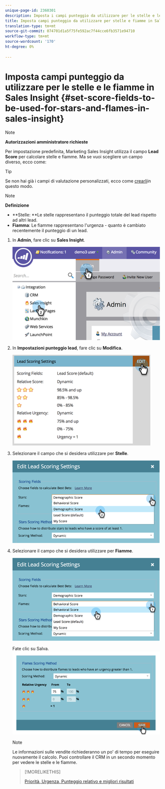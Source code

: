 ```yaml
---
unique-page-id: 2360301
description: Imposta i campi punteggio da utilizzare per le stelle e le fiamme in Sales Insight - Marketo Docs - Documentazione prodotto
title: Imposta campi punteggio da utilizzare per stelle e fiamme in Sales Insight
translation-type: tm+mt
source-git-commit: 074701d1a5f75fe592ac7f44cce6fb3571e94710
workflow-type: tm+mt
source-wordcount: '170'
ht-degree: 0%

---
```



# Imposta campi punteggio da utilizzare per le stelle e le fiamme in Sales Insight {#set-score-fields-to-be-used-for-stars-and-flames-in-sales-insight}

>[!NOTE]
>
>**Autorizzazioni amministratore richieste**

Per impostazione predefinita, Marketing Sales Insight utilizza il campo **Lead Score** per calcolare stelle e fiamme. Ma se vuoi scegliere un campo diverso, ecco come:

>[!TIP]
>
>Se non hai già i campi di valutazione personalizzati, ecco come [crearli](../../../../../product-docs/administration/field-management/create-a-custom-field-in-marketo.md)in questo modo.

>[!NOTE]
>
>**Definizione**
>
>* **Stelle: **Le stelle rappresentano il punteggio totale del lead rispetto ad altri lead.
>* **Fiamma**: Le fiamme rappresentano l&#39;urgenza - quanto è cambiato recentemente il punteggio di un lead.

>



1. In **Admin**, fare clic su **Sales Insight**.

   ![](assets/image2014-9-16-13-3a27-3a19.png)

1. In **Impostazioni punteggio lead**, fare clic su **Modifica**.

   ![](assets/image2014-9-16-13-3a27-3a33.png)

1. Selezionare il campo che si desidera utilizzare per **Stelle**.

   ![](assets/image2014-9-16-13-3a27-3a45.png)

1. Selezionare il campo che si desidera utilizzare per **Fiamme**.

   ![](assets/image2014-9-16-13-3a28-3a1.png)

   Fate clic su Salva.
   ![](assets/image2014-9-16-13-3a28-3a18.png)

   >[!NOTE]
   >
   >Le informazioni sulle vendite richiederanno un po&#39; di tempo per eseguire nuovamente il calcolo. Puoi controllare il CRM in un secondo momento per vedere le stelle e le fiamme.

   >[!MORELIKETHIS]
   >
   >
   >
   >[Priorità, Urgenza, Punteggio relativo e migliori risultati](priority-urgency-relative-score-and-best-bets.md)

